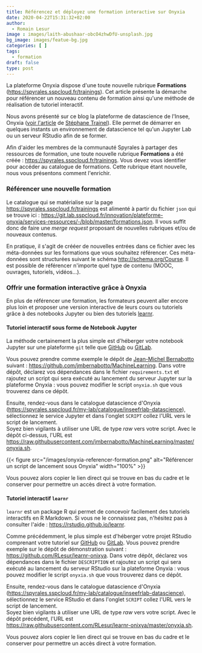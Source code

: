 ```yaml
---
title: Référencez et déployez une formation interactive sur Onyxia
date: 2020-04-22T15:31:32+02:00
author:
  - Romain Lesur
image : images/laith-abushaar-obcO4zhwDfU-unsplash.jpg
bg_image: images/featue-bg.jpg
categories: [ ]
tags:
  - formation
draft: false
type: post
---
```


La plateforme Onyxia dispose d'une toute nouvelle rubrique **Formations**
(<https://spyrales.sspcloud.fr/trainings>). Cet article présente la démarche
pour référencer un nouveau contenu de formation ainsi qu'une méthode de
réalisation de tutoriel interactif.

Nous avons présenté sur ce blog la plateforme de datascience de l'Insee, Onyxia
([voir l'article](/blog/20200408-premierspas-onyxia/) de [Stéphane
Trainel](/author/stéphane-trainel/)). Elle permet de démarrer en quelques
instants un environnement de datascience tel qu'un Jupyter Lab ou un serveur
RStudio afin de se former.

Afin d'aider les membres de la communauté Spyrales à partager des ressources de
formation, une toute nouvelle rubrique **Formations** a été créée :
<https://spyrales.sspcloud.fr/trainings>. Vous devez vous identifier pour
accéder au catalogue de formations. Cette rubrique étant nouvelle, nous vous
présentons comment l'enrichir.

### Référencer une nouvelle formation

Le catalogue qui se matérialise sur la page
<https://spyrales.sspcloud.fr/trainings> est alimenté à partir du fichier
`json` qui se trouve ici :
<https://git.lab.sspcloud.fr/innovation/plateforme-onyxia/services-ressources/-/blob/master/formations.json>.
Il vous suffit donc de faire une _merge request_ proposant de nouvelles
rubriques et/ou de nouveaux contenus.

En pratique, il s'agit de crééer de nouvelles entrées dans ce fichier avec les
méta-données sur les formations que vous souhaitez référencer. Ces méta-données
sont structurées suivant le schéma <http://schema.org/Course>. Il est possible
de référencer n'importe quel type de contenu (MOOC, ouvrages, tutoriels,
vidéos...).

<!-- @fcomte :
- quelles sont les méta-données requises par le catalogue ?
- peut-on donner un exemple minimal ?
-->

### Offrir une formation interactive grâce à Onyxia

En plus de référencer une formation, les formateurs peuvent aller encore plus
loin et proposer une version interactive de leurs cours ou tutoriels grâce à
des notebooks Jupyter ou bien des tutoriels
[learnr](https://rstudio.github.io/learnr/).

#### Tutoriel interactif sous forme de Notebook Jupyter

La méthode certainement la plus simple est d'héberger votre notebook Jupyter
sur une plateforme `git` telle que [GitHub](https://github.com) ou
[GitLab](https://gitlab.com).

Vous pouvez prendre comme exemple le dépôt de [Jean-Michel
Bernabotto](/author/jean-michel-bernabotto/) suivant :
<https://github.com/jmbernabotto/MachineLearning>. Dans votre dépôt, déclarez
vos dépendances dans le fichier `requirements.txt` et rajoutez un script qui
sera exécuté au lancement du serveur Jupyter sur la plateforme Onyxia : vous
pouvez modifier le script `onyxia.sh` que vous trouverez dans ce dépôt.

Ensuite, rendez-vous dans le catalogue datascience d'Onyxia
(<https://spyrales.sspcloud.fr/my-lab/catalogue/inseefrlab-datascience>),
sélectionnez le service Jupyter et dans l'onglet `SCRIPT` collez l'URL vers le
script de lancement.\
Soyez bien vigilants à utiliser une URL de type _raw_ vers votre script. Avec 
le dépôt ci-dessus, l'URL est
<https://raw.githubusercontent.com/jmbernabotto/MachineLearning/master/onyxia.sh>.

{{< figure src="/images/onyxia-referencer-formation.png" alt="Référencer un
script de lancement sous Onyxia" width="100%" >}}

Vous pouvez alors copier le lien direct qui se trouve en bas du cadre et le
conserver pour permettre un accès direct à votre formation.

#### Tutoriel interactif `learnr`

`learnr` est un package R qui permet de concevoir facilement des tutoriels
interactifs en R Markdown. Si vous ne le connaissez pas, n'hésitez pas à
consulter l'aide : <https://rstudio.github.io/learnr>.

Comme précédemment, le plus simple est d'héberger votre projet RStudio
comprenant votre tutoriel sur [GitHub](https://github.com) ou
[GitLab](https://gitlab.com).  Vous pouvez prendre exemple sur le dépôt de
démonstration suivant : <https://github.com/RLesur/learnr-onixya>. Dans votre
dépôt, déclarez vos dépendances dans le fichier `DESCRIPTION` et rajoutez un
script qui sera exécuté au lancement du serveur RStudio sur la plateforme
Onyxia : vous pouvez modifier le script `onyxia.sh` que vous trouverez dans ce
dépôt.

Ensuite, rendez-vous dans le catalogue datascience d'Onyxia
(<https://spyrales.sspcloud.fr/my-lab/catalogue/inseefrlab-datascience>),
sélectionnez le service RStudio et dans l'onglet `SCRIPT` collez l'URL vers le
script de lancement.\
Soyez bien vigilants à utiliser une URL de type _raw_ vers votre script. Avec 
le dépôt précédent, l'URL est
<https://raw.githubusercontent.com/RLesur/learnr-onixya/master/onyxia.sh>.

Vous pouvez alors copier le lien direct qui se trouve en bas du cadre et le
conserver pour permettre un accès direct à votre formation.
